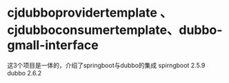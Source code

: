# cjdubboprovidertemplate 、cjdubboconsumertemplate、dubbo-gmall-interface
这3个项目是一体的，介绍了springboot与dubbo的集成
spirngboot 2.5.9 dubbo 2.6.2
